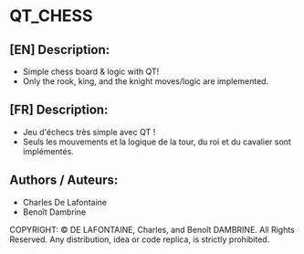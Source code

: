# QT_CHESS

## [EN] Description:
- Simple chess board & logic with QT!
- Only the rook, king, and the knight moves/logic are implemented.

## [FR] Description:
- Jeu d'échecs très simple avec QT !
- Seuls les mouvements et la logique de la tour, du roi et du cavalier sont implémentés. 

## Authors / Auteurs:
- Charles De Lafontaine
- Benoît Dambrine

COPYRIGHT: 
© DE LAFONTAINE, Charles, and Benoît DAMBRINE. All Rights Reserved. Any distribution, idea or code replica, is strictly prohibited.
